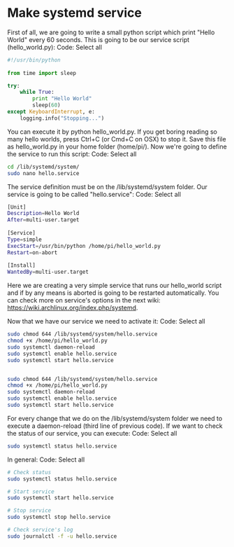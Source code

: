 # Make systemd service
First of all, we are going to write a small python script which print "Hello World" every 60 seconds. This is going to be our service script (hello_world.py):
Code: Select all
```python
#!/usr/bin/python
 
from time import sleep

try:
    while True:
        print "Hello World"
        sleep(60)
except KeyboardInterrupt, e:
    logging.info("Stopping...")
```
You can execute it by python hello_world.py. If you get boring reading so many hello worlds, press Ctrl+C (or Cmd+C on OSX) to stop it. Save this file as hello_world.py in your home folder (home/pi/). Now we're going to define the service to run this script:
Code: Select all
```bash
cd /lib/systemd/system/
sudo nano hello.service
```

The service definition must be on the /lib/systemd/system folder. Our service is going to be called "hello.service":
Code: Select all
```bash
[Unit]
Description=Hello World
After=multi-user.target
 
[Service]
Type=simple
ExecStart=/usr/bin/python /home/pi/hello_world.py
Restart=on-abort
 
[Install]
WantedBy=multi-user.target
```

Here we are creating a very simple service that runs our hello_world script and if by any means is aborted is going to be restarted automatically. You can check more on service's options in the next wiki: https://wiki.archlinux.org/index.php/systemd.

Now that we have our service we need to activate it:
Code: Select all
```bash
sudo chmod 644 /lib/systemd/system/hello.service
chmod +x /home/pi/hello_world.py
sudo systemctl daemon-reload
sudo systemctl enable hello.service
sudo systemctl start hello.service


sudo chmod 644 /lib/systemd/system/hello.service
chmod +x /home/pi/hello_world.py
sudo systemctl daemon-reload
sudo systemctl enable hello.service
sudo systemctl start hello.service
```

For every change that we do on the /lib/systemd/system folder we need to execute a daemon-reload (third line of previous code). If we want to check the status of our service, you can execute:
Code: Select all
```bash
sudo systemctl status hello.service
```
In general:
Code: Select all
```bash
# Check status
sudo systemctl status hello.service

# Start service
sudo systemctl start hello.service

# Stop service
sudo systemctl stop hello.service

# Check service's log
sudo journalctl -f -u hello.service
```